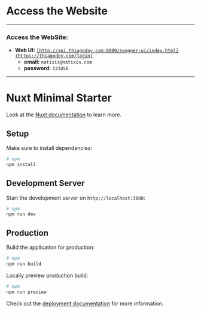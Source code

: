 
# Access the Website
---

###  Access the WebSite:
- **Web UI:** [`[http://api.thiagodoy.com:8080/swagger-ui/index.html](https://thiagodoy.com/login)`]([http://api.thiagodoy.com:8080/swagger-ui/index.html](https://thiagodoy.com/login))
    - **email:** `natixis@natixis.com`
    - **password:** `123456`
---

# Nuxt Minimal Starter

Look at the [Nuxt documentation](https://nuxt.com/docs/getting-started/introduction) to learn more.

## Setup

Make sure to install dependencies:

```bash
# npm
npm install
```

## Development Server

Start the development server on `http://localhost:3000`:

```bash
# npm
npm run dev
```

## Production

Build the application for production:

```bash
# npm
npm run build
```

Locally preview production build:

```bash
# npm
npm run preview
```

Check out the [deployment documentation](https://nuxt.com/docs/getting-started/deployment) for more information.
